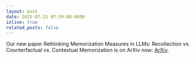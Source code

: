 ```yaml
---
layout: post
date: 2025-07-21 07:59:00-0400
inline: true
related_posts: false
---
```


Our new paper Rethinking Memorization Measures in LLMs: Recollection vs. Counterfactual vs. Contextual Memorization is on ArXiv now: [ArXiv](https://arxiv.org/abs/2507.14777).